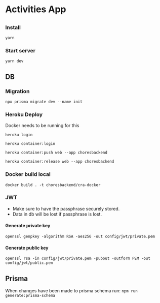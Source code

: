 # Activities App

##

### Install

```
yarn
```

### Start server

```
yarn dev
```

## DB

### Migration

```
npx prisma migrate dev --name init
```

### Heroku Deploy

Docker needs to be running for this

```
heroku login

heroku container:login

heroku container:push web --app choresbackend

heroku container:release web --app choresbackend

```

### Docker build local

```
docker build . -t choresbackend/cra-docker
```

### JWT

- Make sure to have the passphrase securely stored.
- Data in db will be lost if passphrase is lost.

#### Generate private key

```
openssl genpkey -algorithm RSA -aes256 -out config/jwt/private.pem
```

#### Generate public key

```
openssl rsa -in config/jwt/private.pem -pubout -outform PEM -out config/jwt/public.pem
```

## Prisma

When changes have been made to prisma schema run:
`npm run generate:prisma-schema`

